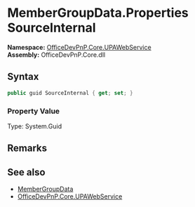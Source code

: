 # MemberGroupData.Properties SourceInternal
  

**Namespace:** [OfficeDevPnP.Core.UPAWebService](OfficeDevPnP.Core.UPAWebService.md)  
**Assembly:** OfficeDevPnP.Core.dll  
## Syntax
```C#
public guid SourceInternal { get; set; }
```

### Property Value
Type: System.Guid  

## Remarks 

## See also
- [MemberGroupData](OfficeDevPnP.Core.UPAWebService.MemberGroupData.md) 
- [OfficeDevPnP.Core.UPAWebService](OfficeDevPnP.Core.UPAWebService.md)
